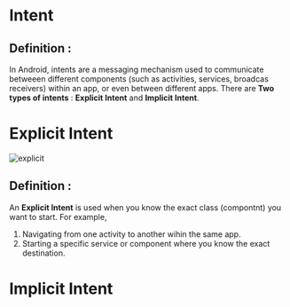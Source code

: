 # Intent
## Definition :
  In Android, intents are a messaging mechanism used to communicate betweeen different components (such as activities, services, broadcas receivers) within an app, or even between different apps.
There are **Two types of intents** : **Explicit Intent** and **Implicit Intent**.

# Explicit Intent
![explicit](https://github.com/user-attachments/assets/e8e03da9-14bb-455c-9815-ee89e1d31307)
## Definition : 
  An **Explicit Intent** is used when you know the exact class (compontnt) you want to start. For example, 
  1. Navigating from one activity to another wihin the same app.
  2. Starting a specific service or component where you know the exact destination.


# Implicit Intent
